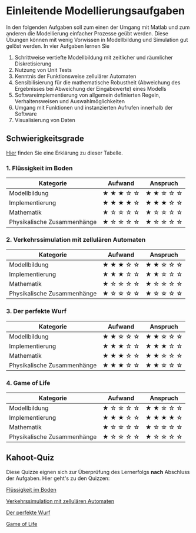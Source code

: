 # Einleitende Modellierungsaufgaben

In den folgenden Aufgaben soll zum einen der Umgang mit Matlab und zum anderen die Modellierung einfacher Prozesse geübt werden. Diese Übungen können mit wenig Vorwissen in Modellbildung und Simulation gut gelöst werden. In vier Aufgaben lernen Sie

1. Schrittweise vertiefte Modellbildung mit zeitlicher und räumlicher Diskretisierung
2. Nutzung von Unit Tests
3. Kenntnis der Funktionsweise zellulärer Automaten
4. Sensibilisierung für die mathematische Robustheit (Abweichung des Ergebnisses bei Abweichung der Eingabewerte) eines Modells
5. Softwareimplementierung von allgemein definierten Regeln, Verhaltensweisen und Auswahlmöglichkeiten
6. Umgang mit Funktionen und instanzierten Aufrufen innerhalb der Software
7. Visualisierung von Daten

## Schwierigkeitsgrade
[Hier](content:references:schwierigkeitsgrade) finden Sie eine Erklärung zu dieser Tabelle.

### 1. Flüssigkeit im Boden

|Kategorie|Aufwand|Anspruch|
|---|---|---|
|Modellbildung|&#9733; &#9733; &#9733; &#9734; &#9734; |&#9733; &#9733; &#9734; &#9734; &#9734; |
|Implementierung|&#9733; &#9733; &#9733; &#9733; &#9734; |&#9733; &#9733; &#9733; &#9734; &#9734; |
|Mathematik|&#9733; &#9734; &#9734; &#9734; &#9734; |&#9733; &#9734; &#9734; &#9734; &#9734;|
|Physikalische Zusammenhänge|&#9733; &#9734; &#9734; &#9734; &#9734;|&#9733; &#9734; &#9734; &#9734; &#9734; |

### 2. Verkehrssimulation mit zellulären Automaten

|Kategorie|Aufwand|Anspruch|
|---|---|---|
|Modellbildung|&#9733; &#9733; &#9733; &#9734; &#9734; |&#9733; &#9733; &#9734; &#9734; &#9734; |
|Implementierung|&#9733; &#9733; &#9733; &#9734; &#9734;|&#9733; &#9733; &#9734; &#9734; &#9734;|
|Mathematik|&#9733; &#9734; &#9734; &#9734; &#9734; |&#9733; &#9734; &#9734; &#9734; &#9734;|
|Physikalische Zusammenhänge|&#9733; &#9734; &#9734; &#9734; &#9734;|&#9733; &#9734; &#9734; &#9734; &#9734; |

### 3. Der perfekte Wurf

|Kategorie|Aufwand|Anspruch|
|---|---|---|
|Modellbildung|&#9733; &#9733; &#9734; &#9734; &#9734; |&#9733; &#9733; &#9734; &#9734; &#9734; |
|Implementierung|&#9733; &#9733; &#9733; &#9734; &#9734;|&#9733; &#9733; &#9733; &#9734; &#9734;|
|Mathematik|&#9733; &#9733; &#9733; &#9734; &#9734; |&#9733; &#9733; &#9734; &#9734; &#9734;|
|Physikalische Zusammenhänge|&#9733; &#9733; &#9733; &#9734; &#9734;|&#9733; &#9733; &#9734; &#9734; &#9734; |

### 4. Game of Life

|Kategorie|Aufwand|Anspruch|
|---|---|---|
|Modellbildung|&#9733; &#9734; &#9734; &#9734; &#9734; |&#9733; &#9733; &#9734; &#9734; &#9734; |
|Implementierung|&#9733; &#9733; &#9733; &#9734; &#9734;|&#9733; &#9733; &#9733; &#9733; &#9734;|
|Mathematik|&#9733; &#9734; &#9734; &#9734; &#9734; |&#9733; &#9734; &#9734; &#9734; &#9734;|
|Physikalische Zusammenhänge|&#9733; &#9734; &#9734; &#9734; &#9734;|&#9733; &#9734; &#9734; &#9734; &#9734; |

## Kahoot-Quiz

Diese Quizze eignen sich zur Überprüfung des Lernerfolgs **nach** Abschluss der Aufgaben. Hier geht's zu den Quizzen:

[Flüssigkeit im Boden](https://create.kahoot.it/share/flussigkeit-im-boden-offentlich/a360d4da-9ec7-4b24-ab69-01efe29c26c0)

[Verkehrssimulation mit zellulären Automaten](https://create.kahoot.it/share/verkehrssimulation-mit-zellularen-automaten-offentlich/8a463406-0d04-4bee-ba01-331a97b5fbb6)

[Der perfekte Wurf](https://create.kahoot.it/share/der-perfekte-wurf-offentlich/1f03a777-39c2-4570-ac69-cdd1f58b2df1)

[Game of Life](https://create.kahoot.it/share/game-of-life-offentlich/53258116-8b1e-4622-9b95-faaf4fc03aeb)
